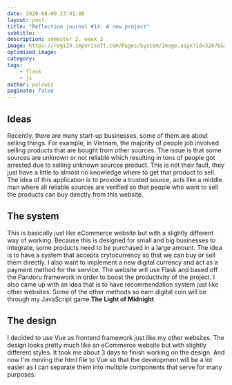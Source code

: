 ```yaml
---
date: 2020-08-09 23:41:08
layout: post
title: "Reflection journal #14: A new project"
subtitle:
description: semester 2, week 3
image: https://reg129.imperisoft.com/Pages/System/Image.aspx?id=32076&imgtype=1
optimized_image:
category:
tags:
    - flask
    - js
author: polowis
paginate: false
---
```


## Ideas

Recently, there are many start-up businesses, some of them are about selling things. For example, in Vietnam, the majority of people job involved selling products that are bought from other sources. The issue is that some sources are unknown or not reliable which resulting in tons of people got arrested due to selling unknown sources product. This is not their fault, they just have a little to almost no knowledge where to get that product to sell. The idea of this application is to provide a trusted source, acts like a middle man where all reliable sources are verified so that people who want to sell the products can buy directly from this website. 

## The system

This is basically just like eCommerce website but with a slightly different way of working. Because this is designed for small and big businesses to integrate, some products need to be purchased in a large amount. The idea is to have a system that accepts crytocurrency so that we can buy or sell them directly. I also want to implement a new digital currency and act as a payment method for the service. The website will use Flask and based off the Pandoru framework in order to boost the productivity of the project. I also came up with an idea that is to have recommendation system just like other websites. Some of the other methods so earn digital coin will be through my JavaScript game **The Light of Midnight**

## The design

I decided to use Vue as frontend framework just like my other websites. The design looks pretty much like an eCommerce website but with slightly different styles. It took me about 3 days to finish working on the design. And now I'm moving the html file to Vue so that the development will be a lot easier as I can separate them into multiple components that serve for many purposes. 

